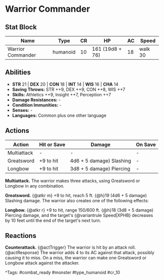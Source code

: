 # Warrior Commander

## Stat Block

| Name | Type | CR | HP | AC | Speed |
|------|------|----|----|----|-------|
| Warrior Commander | humanoid | 10 | 161 (19d8 + 76) | 18 | walk 30 |

## Abilities

- **STR** 21 | **DEX** 20 | **CON** 18 | **INT** 14 | **WIS** 16 | **CHA** 14
- **Saving Throws:** STR ++9, DEX ++9, CON ++8, WIS ++7  
- **Skills:** Athletics ++9, Insight ++7, Perception ++7  
- **Damage Resistances:** -  
- **Condition Immunities:** -  
- **Senses:** -  
- **Languages:** Common plus one other language


## Actions

| Action | Hit or Save | Damage | On Save |
|--------|--------------|--------|----------|
| Multiattack | - | - | - |
| Greatsword | +9 to hit | 4d6 + 5 damage) Slashing | - |
| Longbow | +9 to hit | 3d8 + 5 damage) Piercing | - |

**Multiattack.** The warrior makes three attacks, using Greatsword or Longbow in any combination.

**Greatsword.** {@atkr m} +9 to hit, reach 5 ft. {@h}19 (4d6 + 5 damage) Slashing damage. The warrior also creates one of the following effects:

**Longbow.** {@atkr r} +9 to hit, range 150/600 ft. {@h}18 (3d8 + 5 damage) Piercing damage, and the target's {@variantrule Speed|XPHB} decreases by 10 feet until the end of the target's next turn.

## Reactions

**Counterattack.** {@actTrigger} The warrior is hit by an attack roll. {@actResponse} The warrior adds 4 to its AC against that attack, possibly causing it to miss. On a miss, the warrior can make one Greatsword or Longbow attack against the attacker.



^Tags: #combat_ready #monster #type_humanoid #cr_10